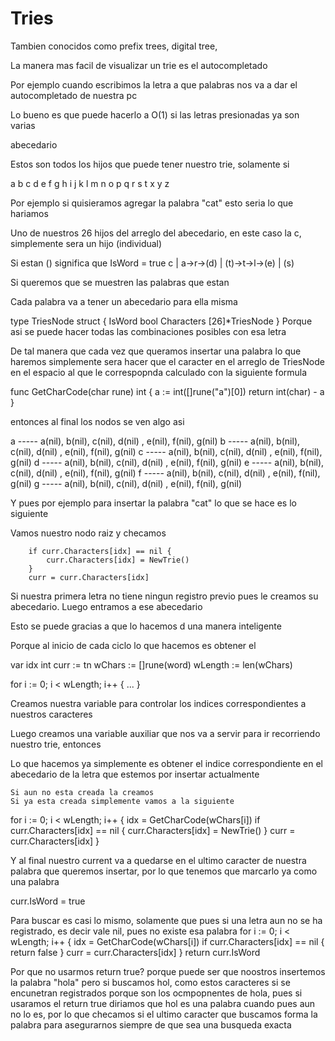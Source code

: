 # Tries

Tambien conocidos como prefix trees, digital tree, 

La manera mas facil de visualizar un trie es el autocompletado

Por ejemplo cuando escribimos la letra a que palabras nos va a dar el autocompletado de nuestra pc

Lo bueno es que puede hacerlo a O(1) si las letras presionadas ya son varias

abecedario

Estos son todos los hijos que puede tener nuestro trie, solamente si 

a b c d e f g h i j k l m n o p q r s t x y z


Por ejemplo si quisieramos agregar la palabra "cat" esto seria lo que hariamos

Uno de nuestros 26 hijos del arreglo del abecedario, en este caso la c, simplemente sera un hijo (individual) 
    
Si estan () significa que 
    IsWord = true
c 
|
a->r->(d)
|
(t)->t->l->(e)
|
(s)


Si queremos que se muestren las palabras que estan


Cada palabra va a tener un abecedario para ella misma

type TriesNode struct {
	IsWord     bool
	Characters [26]*TriesNode
}
Porque asi se puede hacer todas las combinaciones posibles con esa letra

De tal manera que cada vez que queramos insertar una palabra lo que haremos simplemente sera hacer que el caracter en el arreglo de TriesNode en el espacio al que le correspopnda calculado con la siguiente formula

func GetCharCode(char rune) int {
	a := int([]rune("a")[0])
	return int(char) - a
}

entonces al final los nodos se ven algo asi 

a ----- a(nil), b(nil), c(nil), d(nil) , e(nil), f(nil), g(nil) 
b ----- a(nil), b(nil), c(nil), d(nil) , e(nil), f(nil), g(nil) 
c ----- a(nil), b(nil), c(nil), d(nil) , e(nil), f(nil), g(nil) 
d ----- a(nil), b(nil), c(nil), d(nil) , e(nil), f(nil), g(nil) 
e ----- a(nil), b(nil), c(nil), d(nil) , e(nil), f(nil), g(nil) 
f ----- a(nil), b(nil), c(nil), d(nil) , e(nil), f(nil), g(nil) 
g ----- a(nil), b(nil), c(nil), d(nil) , e(nil), f(nil), g(nil) 

Y pues por ejemplo para insertar la palabra "cat" lo que se hace es lo siguiente


Vamos nuestro nodo raiz y checamos 

		if curr.Characters[idx] == nil {
			curr.Characters[idx] = NewTrie()
		}
		curr = curr.Characters[idx]

Si nuestra primera letra no tiene ningun registro previo pues le creamos su abecedario. Luego entramos a ese abecedario

Esto se puede gracias a que lo hacemos d una manera inteligente

Porque al inicio de cada ciclo lo que hacemos es obtener el 

var idx int
curr := tn
wChars := []rune(word)
wLength := len(wChars)

for i := 0; i < wLength; i++ {
    ...
}

Creamos nuestra variable para controlar los indices correspondientes a nuestros caracteres

Luego creamos una variable auxiliar que nos va a servir para ir recorriendo nuestro trie, entonces

Lo que hacemos ya simplemente es obtener el indice correspondiente en el abecedario de la letra que estemos por insertar actualmente

    Si aun no esta creada la creamos 
    Si ya esta creada simplemente vamos a la siguiente
for i := 0; i < wLength; i++ {
    idx = GetCharCode(wChars[i])
    if curr.Characters[idx] == nil {
        curr.Characters[idx] = NewTrie()
    }
    curr = curr.Characters[idx]
}

Y al final nuestro current va a quedarse en el ultimo caracter de nuestra palabra que queremos insertar, por lo que tenemos que marcarlo ya como una palabra

curr.IsWord = true


Para buscar es casi lo mismo, solamente que pues si una letra aun no se ha registrado, es decir vale nil, pues no existe esa palabra
for i := 0; i < wLength; i++ {
    idx = GetCharCode(wChars[i])
    if curr.Characters[idx] == nil {
        return false
    }
    curr = curr.Characters[idx]
}
return curr.IsWord

Por que no usarmos return true?
porque puede ser que noostros insertemos la palabra "hola" pero si buscamos hol, como estos caracteres si se encunetran registrados porque son los ocmpopnentes de hola, pues si usaramos el return true diriamos que hol es una palabra cuando pues aun no lo es, por lo que checamos si el ultimo caracter que buscamos forma la palabra para asegurarnos siempre de que sea una busqueda exacta
